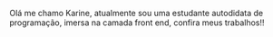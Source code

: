 Olá me chamo Karine, atualmente sou uma estudante autodidata de programação, imersa na camada front end, confira meus trabalhos!!
